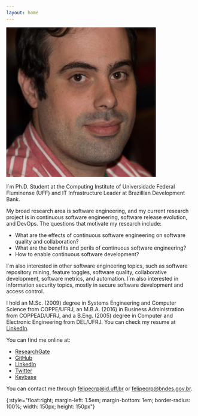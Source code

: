 ```yaml
---
layout: home
---
```


![self_pic]

I´m Ph.D. Student at the Computing Institute of Universidade Federal Fluminense (UFF) and IT Infrastructure Leader at Brazillian Development Bank.  

My broad research area is software engineering, and my current research project is in continuous software engineering, software release evolution, and DevOps. The questions that motivate my research include:
  - What are the effects of continuous software engineering on software quality and collaboration?
  - What are the benefits and perils of continuous software engineering?
  - How to enable continuous software development?

I´m also interested in other software engineering topics, such as software repository mining, feature toggles, software quality, collaborative development, software metrics, and automation. I´m also interested in information security topics, mostly in secure software development and access control.

I hold an M.Sc. (2009) degree in Systems Engineering and Computer Science from COPPE/UFRJ, an M.B.A. (2016) in Business Administration from COPPEAD/UFRJ, and a B.Eng. (2005) degree in Computer and Electronic Engineering from DEL/UFRJ. You can check my resume at [LinkedIn].


You can find me online at:
  - [ResearchGate]
  - [GitHub]
  - [LinkedIn]
  - [Twitter]
  - [Keybase]

You can contact me through <felipecrp@id.uff.br> or <felipecrp@bndes.gov.br>.

[ResearchGate]: https://www.researchgate.net/profile/Felipe_Rego_Pinto2
[GitHub]: https://github.com/felipecrp
[LinkedIn]: http://linkedin.com/in/felipecrp
[Twitter]: https://twitter.com/felipecrp
[Keybase]: https://keybase.io/felipecrp

[self_pic]: /assets/foto-400.jpg
{:style="float:right; margin-left: 1.5em; margin-bottom: 1em; border-radius: 100%; width: 150px; height: 150px"}
